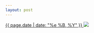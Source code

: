 ```yaml
---
layout: post
---
```


<p>
  <a href="/220">
    <time>{{ page.date | date: "%e %B, %Y" }}</time>
  </a>
  <a href="/220"><img src="{{ site.assets_url }}/220.jpg"/></a>
</p>

